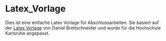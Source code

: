 # Latex_Vorlage

Dies ist eine einfache Latex Vorlage für Abschlussarbeiten.
Sie basiert auf der 
[Latex Vorlage](http://www.daniel-brettschneider.de/allgemein/latex-vorlage-fur-hausarbeiten-oder-abschlussarbeiten)
von Daniel Brettschneider und wurde für die Hochschule Karlsruhe angepasst.
